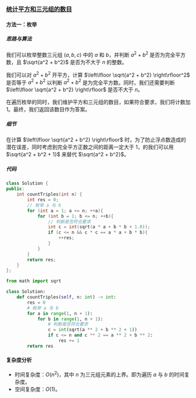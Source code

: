 ### [统计平方和三元组的数目](https://leetcode.cn/problems/count-square-sum-triples/solutions/869969/tong-ji-ping-fang-he-san-yuan-zu-de-shu-dfenx/)

#### 方法一：枚举

##### 思路与算法

我们可以枚举整数三元组 $(a, b, c)$ 中的 $a$ 和 $b$，并判断 $a^2 + b^2$ 是否为完全平方数，且 $\sqrt{a^2 + b^2}$ 是否为不大于 $n$ 的整数。

我们可以对 $a^2 + b^2$ 开平方，计算 $\left\lfloor \sqrt{a^2 + b^2} \right\rfloor^2$ 是否等于 $a^2 + b^2$ 以判断 $a^2 + b^2$ 是为完全平方数。同时，我们还需要判断 $\left\lfloor \sqrt{a^2 + b^2} \right\rfloor$ 是否不大于 $n$。

在遍历枚举的同时，我们维护平方和三元组的数目，如果符合要求，我们将计数加 $1$。最终，我们返回该数目作为答案。

##### 细节

在计算 $\left\lfloor \sqrt{a^2 + b^2} \right\rfloor$ 时，为了防止浮点数造成的潜在误差，同时考虑到完全平方正数之间的距离一定大于 $1$，的我们可以用 $\sqrt{a^2 + b^2 + 1}$ 来替代 $\sqrt{a^2 + b^2}$。

##### 代码

```c++
class Solution {
public:
    int countTriples(int n) {
        int res = 0;
        // 枚举 a 与 b
        for (int a = 1; a <= n; ++a){
            for (int b = 1; b <= n; ++b){
                // 判断是否符合要求
                int c = int(sqrt(a * a + b * b + 1.0));
                if (c <= n && c * c == a * a + b * b){
                    ++res;
                }
            }
        }
        return res;
    }
};
```

```python
from math import sqrt

class Solution:
    def countTriples(self, n: int) -> int:
        res = 0
        # 枚举 a 与 b
        for a in range(1, n + 1):
            for b in range(1, n + 1):
                # 判断是否符合要求
                c = int(sqrt(a ** 2 + b ** 2 + 1))
                if c <= n and c ** 2 == a ** 2 + b ** 2:
                    res += 1
        return res
```

#### 复杂度分析

- 时间复杂度：$O(n^2)$，其中 $n$ 为三元组元素的上界。即为遍历 $a$ 与 $b$ 的时间复杂度。
- 空间复杂度：$O(1)$。
